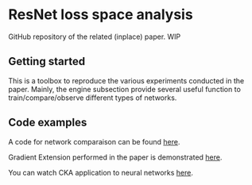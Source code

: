 # ResNet loss space analysis

GitHub repository of the related (inplace) paper. WIP

## Getting started

This is a toolbox to reproduce the various experiments conducted in the paper. Mainly, the engine subsection provide several useful function to train/compare/observe different types of networks.

## Code examples

A code for network comparaison can be found [here](ResNetComparison.ipynb).

Gradient Extension performed in the paper is demonstrated [here](GradientExtensionAnalysis.ipynb).

You can watch CKA application to neural networks [here](CKAComputation.ipynb).